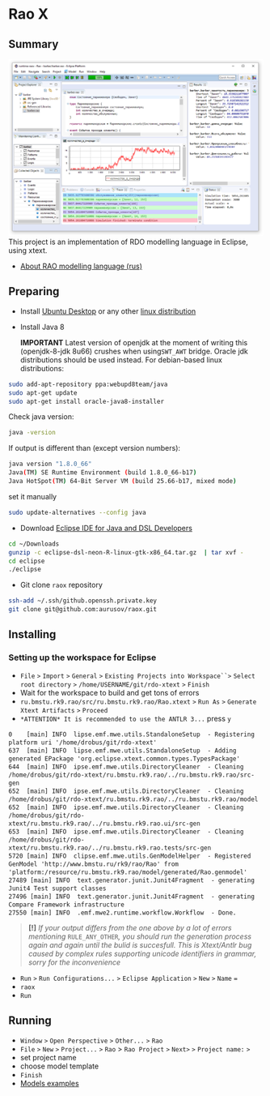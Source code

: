 # Rao X
## Summary
<img src=docs/raox.png><img>
This project is an implementation of RDO modelling language in Eclipse, using xtext.
* [About RAO modelling language (rus)](http://raox.ru/docs/reference/base_types_and_functions.html)

## Preparing
 * Install [Ubuntu Desktop](http://www.ubuntu.com/download/desktop/) or any other [linux distribution](http://www.linux.com/directory/Distributions/desktop)
 * Install Java 8

   **IMPORTANT** Latest version of openjdk at the moment of writing this (openjdk-8-jdk 8u66) crushes when using`SWT_AWT` bridge.
   Oracle jdk distributions should be used instead. For debian-based linux distributions:
```bash
sudo add-apt-repository ppa:webupd8team/java
sudo apt-get update
sudo apt-get install oracle-java8-installer
```
   Check java version:
```bash
java -version
```
   If output is different than (except version numbers):
```bash
java version "1.8.0_66"
Java(TM) SE Runtime Environment (build 1.8.0_66-b17)
Java HotSpot(TM) 64-Bit Server VM (build 25.66-b17, mixed mode)
```
   set it manually
```bash
sudo update-alternatives --config java
```
 * Download [Eclipse IDE for Java and DSL Developers](http://www.eclipse.org/downloads/packages/eclipse-ide-java-and-dsl-developers/neonr)
```bash
cd ~/Downloads
gunzip -c eclipse-dsl-neon-R-linux-gtk-x86_64.tar.gz  | tar xvf -
cd eclipse
./eclipse
```
 * Git clone `raox` repository
```bash
ssh-add ~/.ssh/github.openssh.private.key
git clone git@github.com:aurusov/raox.git
```
## Installing
### Setting up the workspace for Eclipse
* `File` `>` `Import` `>` `General` `>` `Existing Projects into Workspace``>` `Select root directory` `>` `/home/USERNAME/git/rdo-xtext` `>` `Finish`
* Wait for the workspace to build and get tons of errors
* `ru.bmstu.rk9.rao/src/ru.bmstu.rk9.rao/Rao.xtext` `>` `Run As` `>` `Generate Xtext Artifacts` `>` `Proceed`
* `*ATTENTION* It is recommended to use the ANTLR 3...` press `y`
```
0    [main] INFO  lipse.emf.mwe.utils.StandaloneSetup  - Registering platform uri '/home/drobus/git/rdo-xtext'
637  [main] INFO  lipse.emf.mwe.utils.StandaloneSetup  - Adding generated EPackage 'org.eclipse.xtext.common.types.TypesPackage'
644  [main] INFO  ipse.emf.mwe.utils.DirectoryCleaner  - Cleaning /home/drobus/git/rdo-xtext/ru.bmstu.rk9.rao/../ru.bmstu.rk9.rao/src-gen
652  [main] INFO  ipse.emf.mwe.utils.DirectoryCleaner  - Cleaning /home/drobus/git/rdo-xtext/ru.bmstu.rk9.rao/../ru.bmstu.rk9.rao/model
652  [main] INFO  ipse.emf.mwe.utils.DirectoryCleaner  - Cleaning /home/drobus/git/rdo-xtext/ru.bmstu.rk9.rao/../ru.bmstu.rk9.rao.ui/src-gen
653  [main] INFO  ipse.emf.mwe.utils.DirectoryCleaner  - Cleaning /home/drobus/git/rdo-xtext/ru.bmstu.rk9.rao/../ru.bmstu.rk9.rao.tests/src-gen
5720 [main] INFO  clipse.emf.mwe.utils.GenModelHelper  - Registered GenModel 'http://www.bmstu.ru/rk9/rao/Rao' from 'platform:/resource/ru.bmstu.rk9.rao/model/generated/Rao.genmodel'
27489 [main] INFO  text.generator.junit.Junit4Fragment  - generating Junit4 Test support classes
27496 [main] INFO  text.generator.junit.Junit4Fragment  - generating Compare Framework infrastructure
27550 [main] INFO  .emf.mwe2.runtime.workflow.Workflow  - Done.
```
>**[!]** *If your output differs from the one above by a lot of errors mentioning* `RULE_ANY_OTHER`*, you should run the generation process again and again until the bulid is succesfull. This is Xtext/Antlr bug caused by complex rules supporting unicode identifiers in grammar, sorry for the inconvenience*

* `Run` `>` `Run Configurations...` `>` `Eclipse Application` `>` `New` `>` `Name` `=`
 * `raox`
* `Run`

## Running
* `Window` `>` `Open Perspective` `>` `Other...` `>` `Rao`
* `File` `>` `New` `>` `Project...` `>` `Rao` > `Rao Project` `>` `Next>` `>` `Project name:` `>`
 * set project name<br>
 * choose model template<br>
* `Finish`
* [Models examples](https://github.com/aurusov/raox-models)
